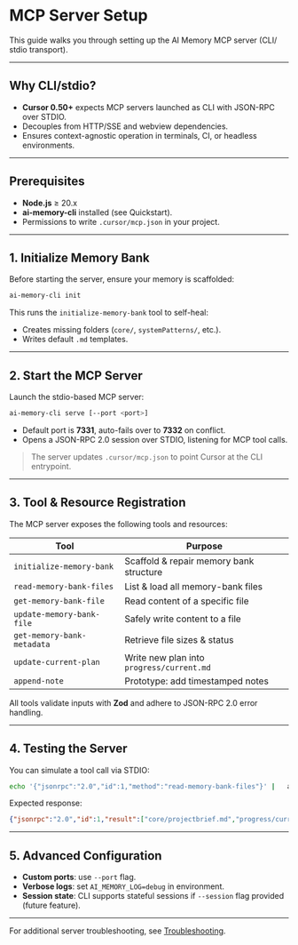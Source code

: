 # MCP Server Setup

This guide walks you through setting up the AI Memory MCP server (CLI/​stdio transport).

---

## Why CLI/stdio?

- **Cursor 0.50+** expects MCP servers launched as CLI with JSON-RPC over STDIO.
- Decouples from HTTP/SSE and webview dependencies.
- Ensures context-agnostic operation in terminals, CI, or headless environments.

---

## Prerequisites

- **Node.js** ≥ 20.x
- **ai-memory-cli** installed (see Quickstart).
- Permissions to write `.cursor/mcp.json` in your project.

---

## 1. Initialize Memory Bank

Before starting the server, ensure your memory is scaffolded:

```bash
ai-memory-cli init
```

This runs the `initialize-memory-bank` tool to self-heal:

- Creates missing folders (`core/`, `systemPatterns/`, etc.).
- Writes default `.md` templates.

---

## 2. Start the MCP Server

Launch the stdio-based MCP server:

```bash
ai-memory-cli serve [--port <port>]
```

- Default port is **7331**, auto-fails over to **7332** on conflict.
- Opens a JSON-RPC 2.0 session over STDIO, listening for MCP tool calls.

> The server updates `.cursor/mcp.json` to point Cursor at the CLI entrypoint.

---

## 3. Tool & Resource Registration

The MCP server exposes the following tools and resources:

| Tool                       | Purpose                                   |
| -------------------------- | ----------------------------------------- |
| `initialize-memory-bank`   | Scaffold & repair memory bank structure   |
| `read-memory-bank-files`   | List & load all memory-bank files         |
| `get-memory-bank-file`     | Read content of a specific file           |
| `update-memory-bank-file`  | Safely write content to a file            |
| `get-memory-bank-metadata` | Retrieve file sizes & status              |
| `update-current-plan`      | Write new plan into `progress/current.md` |
| `append-note`              | Prototype: add timestamped notes          |

All tools validate inputs with **Zod** and adhere to JSON-RPC 2.0 error handling.

---

## 4. Testing the Server

You can simulate a tool call via STDIO:

```bash
echo '{"jsonrpc":"2.0","id":1,"method":"read-memory-bank-files"}' |   ai-memory-cli serve
```

Expected response:

```json
{"jsonrpc":"2.0","id":1,"result":["core/projectbrief.md","progress/current.md",...]}
```

---

## 5. Advanced Configuration

- **Custom ports**: use `--port` flag.
- **Verbose logs**: set `AI_MEMORY_LOG=debug` in environment.
- **Session state**: CLI supports stateful sessions if `--session` flag provided (future feature).

---

For additional server troubleshooting, see [Troubleshooting](troubleshooting.md).
